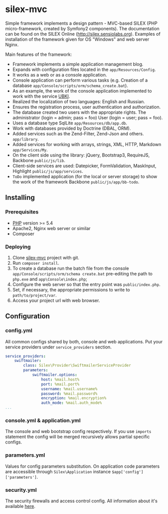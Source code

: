 # silex-mvc 

Simple framework implements a design pattern - MVC-based SILEX (PHP micro-framework,
created by Symfony2 components). The documentation can be found on the SILEX
Online (http://silex.sensiolabs.org). Examples of installation of the framework given for OS "Windows"
and web server Nginx.

Main features of the framework:

- Framework implements a simple application management blog.
- Expands with configuration files located in the `app/Resources/Сonfig`.
- It works as a web or as a console application.
- Console application can perform various tasks (e.g. Creation of a database `app/Console/scripts/orm/schema_create.bat`).
- As an example, the work of the console application implemented to work with the service [UBKI](http://ubki.ua/ru).
- Realized the localization of two languages: English and Russian.
- Ensures the registration process, user authentication and authorization.
- The database created two users with the appropriate rights. The administrator (login = admin; pass = foo) User (login = user; pass = foo).
- Uses a database type SqlLite `app/Resources/db/app.db`.
- Work with databases provided by Doctrine (DBAL, ORM).
- Added services such as the Zend-Filter, Zend-Json and others. `app/library`.
- Added services for working with arrays, strings, XML, HTTP, Markdown `app/Services/My`.
- On the client side using the library: jQuery, Bootstrap3, RequireJS, Backbone `public/js/lib`.
- Client-side services are used: Datepicker, FormValidation, MaskInput, Highlight `public/js/app/services`.
- `ToDo` implemented application (for the local or server storage) to show the work of the framework Backbone `public/js/app/bb-todo`.

## Installing

### Prerequisites

- [PHP](http://php.net) version >= 5.4
- Apache2, Nginx web server or similar
- Composer

### Deploying

1. Clone [silex-mvc](https://github.com/bsa-git/silex-mvc) project with git.
2. Run `composer install`.
3. To create a database run the batch file from the console `app/Console/scripts/orm/schema create.bat` 
   pre-editing the path to` php.exe` and `app\Console\index.php`;
4. Configure the web server so that the entry point was `public/index.php`.
5. Set, if necessary, the appropriate permissions to write to `path/to/project/var`.
6. Access your project url with web browser.

## Configuration

### config.yml
All common configs shared by both, console and web applications. Put your service
providers under `service_providers` section.

```yaml
service_providers:
    swiftmailer:
        class: Silex\Provider\SwiftmailerServiceProvider
        parameters:
            swiftmailer.options:
                host: %mail.host%
                port: %mail.port%
                username: %mail.username%
                password: %mail.password%
                encryption: %mail.encryption%
                auth_mode: %mail.auth_mode%
...
```

### console.yml \& application.yml
The console and web bootstrap config respectively. If you use `imports` statement
the config will be merged recursively allows partial specific configs.

### parameters.yml
Values for config parameters substitution. On application code parameters are 
accessible through `Silex\Application` instance `$app['config']['parameters']`.

### security.yml
The security firewalls and access control config. All information about it's available
[here](http://silex.sensiolabs.org/doc/providers/security.html).
